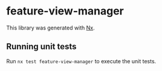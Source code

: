 # feature-view-manager

This library was generated with [Nx](https://nx.dev).

## Running unit tests

Run `nx test feature-view-manager` to execute the unit tests.
